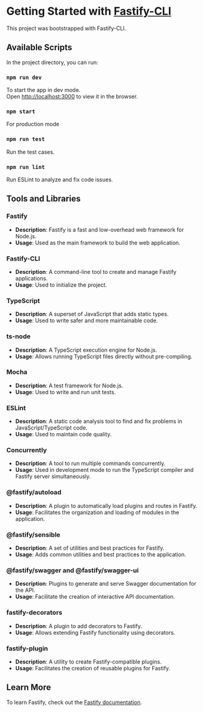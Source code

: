 # Getting Started with [Fastify-CLI](https://www.npmjs.com/package/fastify-cli)
This project was bootstrapped with Fastify-CLI.

## Available Scripts

In the project directory, you can run:

### `npm run dev`

To start the app in dev mode.\
Open [http://localhost:3000](http://localhost:3000) to view it in the browser.

### `npm start`

For production mode

### `npm run test`

Run the test cases.

### `npm run lint`

Run ESLint to analyze and fix code issues.

## Tools and Libraries

### Fastify
- **Description**: Fastify is a fast and low-overhead web framework for Node.js.
- **Usage**: Used as the main framework to build the web application.

### Fastify-CLI
- **Description**: A command-line tool to create and manage Fastify applications.
- **Usage**: Used to initialize the project.

### TypeScript
- **Description**: A superset of JavaScript that adds static types.
- **Usage**: Used to write safer and more maintainable code.

### ts-node
- **Description**: A TypeScript execution engine for Node.js.
- **Usage**: Allows running TypeScript files directly without pre-compiling.

### Mocha
- **Description**: A test framework for Node.js.
- **Usage**: Used to write and run unit tests.

### ESLint
- **Description**: A static code analysis tool to find and fix problems in JavaScript/TypeScript code.
- **Usage**: Used to maintain code quality.

### Concurrently
- **Description**: A tool to run multiple commands concurrently.
- **Usage**: Used in development mode to run the TypeScript compiler and Fastify server simultaneously.

### @fastify/autoload
- **Description**: A plugin to automatically load plugins and routes in Fastify.
- **Usage**: Facilitates the organization and loading of modules in the application.

### @fastify/sensible
- **Description**: A set of utilities and best practices for Fastify.
- **Usage**: Adds common utilities and best practices to the application.

### @fastify/swagger and @fastify/swagger-ui
- **Description**: Plugins to generate and serve Swagger documentation for the API.
- **Usage**: Facilitate the creation of interactive API documentation.

### fastify-decorators
- **Description**: A plugin to add decorators to Fastify.
- **Usage**: Allows extending Fastify functionality using decorators.

### fastify-plugin
- **Description**: A utility to create Fastify-compatible plugins.
- **Usage**: Facilitates the creation of reusable plugins for Fastify.

## Learn More

To learn Fastify, check out the [Fastify documentation](https://fastify.dev/docs/v5.1.x/).
